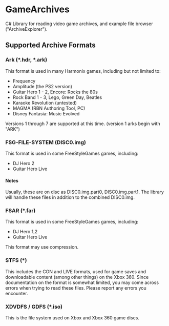 ﻿# GameArchives
C# Library for reading video game archives, and example file browser ("ArchiveExplorer").

## Supported Archive Formats
### Ark (*.hdr, *.ark)
This format is used in many Harmonix games, including but not limited to:
* Frequency
* Amplitude (the PS2 version)
* Guitar Hero 1 - 2, Encore: Rocks the 80s
* Rock Band 1 - 3, Lego, Green Day, Beatles
* Karaoke Revolution (untested)
* MAGMA (RBN Authoring Tool, PC)
* Disney Fantasia: Music Evolved

Versions 1 through 7 are supported at this time.
(version 1 arks begin with "ARK")

### FSG-FILE-SYSTEM (DISC0.img)
This format is used in some FreeStyleGames games, including:
* DJ Hero 2
* Guitar Hero Live

#### Notes
Usually, these are on disc as DISC0.img.part0, DISC0.img.part1.
The library will handle these files in addition to the combined DISC0.img.

### FSAR (*.far)
This format is used in some FreeStyleGames games, including:
* DJ Hero 1,2
* Guitar Hero Live

This format may use compression.

### STFS (*)
This includes the CON and LIVE formats, used for game saves and downloadable
content (among other things) on the Xbox 360. Since documentation on the format
is somewhat limited, you may come across errors when trying to read these
files. Please report any errors you encounter.

### XDVDFS / GDFS (*.iso)
This is the file system used on Xbox and Xbox 360 game discs.